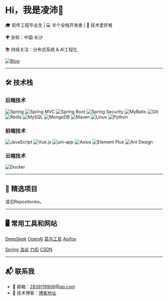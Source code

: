 # Hi，我是凌沛👋

🎓 软件工程毕业生 | 💻 半个全栈开发者 | 🚀 技术爱好者

🌍 坐标：中国·长沙

📚 持续关注：分布式系统 & AI工程化

[![Blog](https://img.shields.io/badge/技术博客-码住.-blue)](https://blog.csdn.net/weixin_50526050?spm=1000.2115.3001.5343)

---

## 🛠 技术栈

### 后端技术
![Spring](https://img.shields.io/badge/-Spring-6DB33F?logo=spring&logoColor=white)
![Spring MVC](https://img.shields.io/badge/-Spring_MVC-6DB33F?logo=spring&logoColor=white)
![Spring Boot](https://img.shields.io/badge/-Spring_Boot-6DB33F?logo=springboot&logoColor=white)
![Spring Security](https://img.shields.io/badge/-Spring_Security-6DB33F?logo=springsecurity&logoColor=white)
![MyBatis](https://img.shields.io/badge/-MyBatis-000000?logo=mybatis)
![Git](https://img.shields.io/badge/-Git-F05032?logo=git&logoColor=white)
![Redis](https://img.shields.io/badge/-Redis-DC382D?logo=redis&logoColor=white)
![MySQL](https://img.shields.io/badge/-MySQL-4479A1?logo=mysql&logoColor=white)
![MongoDB](https://img.shields.io/badge/-MongoDB-47A248?logo=mongodb&logoColor=white)
![Maven](https://img.shields.io/badge/-Maven-C71A36?logo=apachemaven&logoColor=white)
![Linux](https://img.shields.io/badge/-Linux-FCC624?logo=linux&logoColor=black)
![Python](https://img.shields.io/badge/-Python-3776AB?logo=python&logoColor=white)

### 前端技术
![JavaScript](https://img.shields.io/badge/-JavaScript-F7DF1E?logo=javascript&logoColor=black)
![Vue.js](https://img.shields.io/badge/-Vue.js-4FC08D?logo=vuedotjs&logoColor=white)
![uni-app](https://img.shields.io/badge/-uni--app-0081FF?logo=uniapp&logoColor=white)
![Axios](https://img.shields.io/badge/-Axios-5A29E4?logo=axios&logoColor=white)
![Element Plus](https://img.shields.io/badge/-Element%20Plus-409EFF?logo=ElementPlus&logoColor=white)
![Ant Design](https://img.shields.io/badge/-Ant%20Design-0170FE?logo=antdesign)

### 云端技术
![Docker](https://img.shields.io/badge/-Docker-2496ED?logo=docker&logoColor=white)

---

## 📌 精选项目
请见Repositories。
<!--
### [项目名称](项目链接)
▶️ 技术栈：`Python` `FastAPI` `MongoDB`  
📝 项目描述：这是一个使用现代技术栈构建的XX系统，实现了XX功能...
-->

---

## :desktop_computer: 常用工具和网站
[DeepSeek](https://www.deepseek.com/)
[OpenAI](https://openai.com/)
[菜鸟工具](https://www.jyshare.com/)
[Apifox](https://apifox.com/)

[Spring](https://spring.io/)
[洛谷](https://www.luogu.com.cn/)
[力扣](https://leetcode.cn/)
[CSDN](https://www.csdn.net/)

---

## 📬 联系我

- 📧 邮箱：2839119906@qq.com
- 📝 技术博客：[博客地址](https://blog.csdn.net/weixin_50526050?spm=1000.2115.3001.5343)
